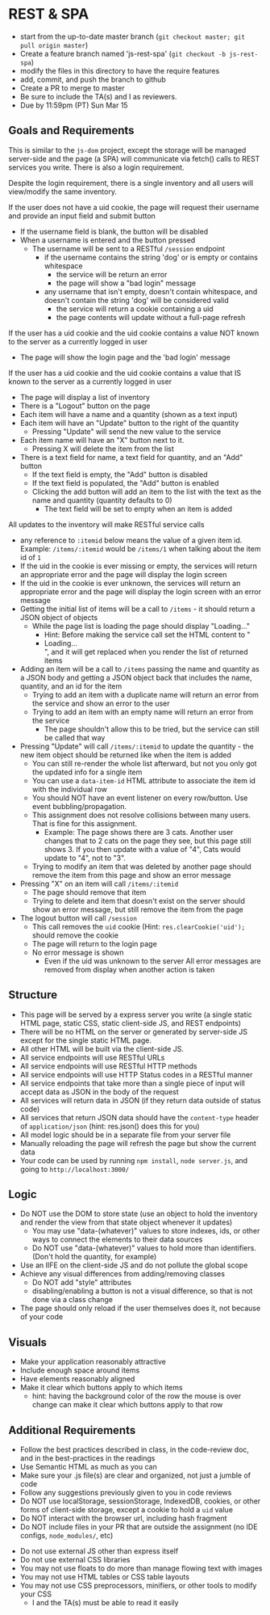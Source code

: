 # REST & SPA

* start from the up-to-date master branch (`git checkout master; git pull origin master`)
* Create a feature branch named 'js-rest-spa' (`git checkout -b js-rest-spa`)
* modify the files in this directory to have the require features
* add, commit, and push the branch to github
* Create a PR to merge to master
* Be sure to include the TA(s) and I as reviewers.  
* Due by 11:59pm (PT) Sun Mar 15

## Goals and Requirements

This is similar to the `js-dom` project, except the storage will be managed server-side and the page (a SPA) will communicate via fetch() calls to REST services you write.  There is also a login requirement.

Despite the login requirement, there is a single inventory and all users will view/modify the same inventory.

If the user does not have a uid cookie, the page will request their username and provide an input field and submit button
- If the username field is blank, the button will be disabled
- When a username is entered and the button pressed
  - The username will be sent to a RESTful `/session` endpoint 
    - if the username contains the string 'dog' or is empty or contains whitespace
      - the service will be return an error
      - the page will show a "bad login" message
    - any username that isn't empty, doesn't contain whitespace, and doesn't contain the string 'dog' will be considered valid
      - the service will return a cookie containing a uid
      - the page contents will update without a full-page refresh

If the user has a uid cookie and the uid cookie contains a value NOT known to the server as a currently logged in user
  - The page will show the login page and the 'bad login' message

If the user has a uid cookie and the uid cookie contains a value that IS known to the server as a currently logged in user
- The page will display a list of inventory
- There is a "Logout" button on the page
- Each item will have a name and a quantity (shown as a text input)
- Each item will have an "Update" button to the right of the quantity
  - Pressing "Update" will send the new value to the service
- Each item name will have an "X" button next to it.
  - Pressing X will delete the item from the list
- There is a text field for name, a text field for quantity, and an "Add" button
  - If the text field is empty, the "Add" button is disabled
  - If the text field is populated, the "Add" button is enabled
  - Clicking the add button will add an item to the list with the text as the name and quantity (quantity defaults to 0)
    - The text field will be set to empty when an item is added

All updates to the inventory will make RESTful service calls
- any reference to `:itemid` below means the value of a given item id.  Example: `/items/:itemid` would be `/items/1` when talking about the item id of `1`
- If the uid in the cookie is ever missing or empty, the services will return an appropriate error and the page will display the login screen
- If the uid in the cookie is ever unknown, the services will return an appropriate error and the page will display the login screen with an error message
- Getting the initial list of items will be a call to `/items` - it should return a JSON object of objects
  - While the page list is loading the page should display "Loading..." 
    - Hint: Before making the service call set the HTML content to "<li>Loading...</li>", and it will get replaced when you render the list of returned items
- Adding an item will be a call to `/items` passing the name and quantity as a JSON body and getting a JSON object back that includes the name, quantity, and an id for the item
  - Trying to add an item with a duplicate name will return an error from the service and show an error to the user
  - Trying to add an item with an empty name will return an error from the service
    - The page shouldn't allow this to be tried, but the service can still be called that way
- Pressing "Update" will call `/items/:itemid` to update the quantity - the new item object should be returned like when the item is added
  - You can still re-render the whole list afterward, but not you only got the updated info for a single item
  - You can use a `data-item-id` HTML attribute to associate the item id with the individual row
  - You should NOT have an event listener on every row/button.  Use event bubbling/propagation.
  - This assignment does not resolve collisions between many users.  That is fine for this assignment.
    - Example: The page shows there are 3 cats.  Another user changes that to 2 cats on the page they see, but this page still shows 3.  If you then update with a value of "4", Cats would update to "4", not to "3".
  - Trying to modify an item that was deleted by another page should remove the item from this page and show an error message
- Pressing "X" on an item will call `/items/:itemid`
  - The page should remove that item 
  - Trying to delete and item that doesn't exist on the server should show an error message, but still remove the item from the page
- The logout button will call `/session`
  - This call removes the `uid` cookie (Hint: `res.clearCookie('uid');` should remove the cookie
  - The page will return to the login page
  - No error message is shown
    - Even if the uid was unknown to the server
All error messages are removed from display when another action is taken

## Structure
- This page will be served by a express server you write (a single static HTML page, static CSS, static client-side JS, and REST endpoints)
- There will be no HTML on the server or generated by server-side JS except for the single static HTML page.  
- All other HTML will be built via the client-side JS.
- All service endpoints will use RESTful URLs
- All service endpoints will use RESTful HTTP methods
- All service endpoints will use HTTP Status codes in a RESTful manner
- All service endpoints that take more than a single piece of input will accept data as JSON in the body of the request
- All services will return data in JSON (if they return data outside of status code)
- All services that return JSON data should have the `content-type` header of `application/json` (hint: res.json() does this for you)
- All model logic should be in a separate file from your server file
- Manually reloading the page will refresh the page but show the current data
- Your code can be used by running `npm install`, `node server.js`, and going to `http://localhost:3000/`

## Logic
- Do NOT use the DOM to store state (use an object to hold the inventory and render the view from that state object whenever it updates)
  - You may use "data-(whatever)" values to store indexes, ids, or other ways to connect the elements to their data sources
  - Do NOT use "data-(whatever)" values to hold more than identifiers.  (Don't hold the quantity, for example)
- Use an IIFE on the client-side JS and do not pollute the global scope
- Achieve any visual differences from adding/removing classes
  - Do NOT add "style" attributes
  - disabling/enabling a button is not a visual difference, so that is not done via a class change
- The page should only reload if the user themselves does it, not because of your code

## Visuals
- Make your application reasonably attractive
- Include enough space around items
- Have elements reasonably aligned
- Make it clear which buttons apply to which items
  - hint: having the background color of the row the mouse is over change can make it clear which buttons apply to that row

## Additional Requirements
- Follow the best practices described in class, in the code-review doc, and in the best-practices in the readings
- Use Semantic HTML as much as you can
- Make sure your .js file(s) are clear and organized, not just a jumble of code
- Follow any suggestions previously given to you in code reviews
- Do NOT use localStorage, sessionStorage, IndexedDB, cookies, or other forms of client-side storage, except a cookie to hold a `uid` value
- Do NOT interact with the browser url, including hash fragment
- Do NOT include files in your PR that are outside the assignment (no IDE configs, `node_modules/`, etc)
* Do not use external JS other than express itself
* Do not use external CSS libraries
* You may not use floats to do more than manage flowing text with images
* You may not use HTML tables or CSS table layouts
* You may not use CSS preprocessors, minifiers, or other tools to modify your CSS
  * I and the TA(s) must be able to read it easily

